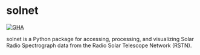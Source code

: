 # solnet
[![GHA](https://github.com/lwa-project/solnet/actions/workflows/main.yml/badge.svg)](https://github.com/lwa-project/solnet/actions/workflows/main.yml)


solnet is a Python package for accessing, processing, and visualizing Solar
Radio Spectrograph data from the Radio Solar Telescope Network (RSTN).
